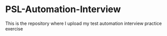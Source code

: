 # PSL-Automation-Interview
This is the repository where I upload my test automation interview practice exercise
